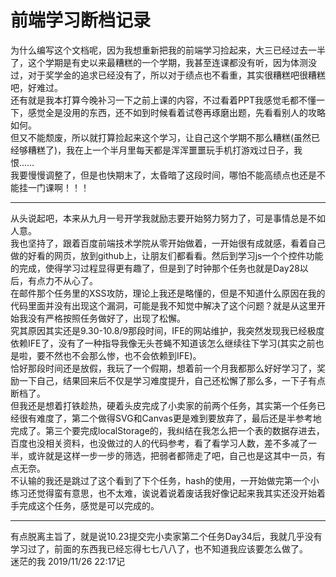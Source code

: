 # 前端学习断档记录
为什么编写这个文档呢，因为我想重新把我的前端学习捡起来，大三已经过去一半了，这个学期是有史以来最糟糕的一个学期，我甚至连课都没有听，因为体测没过，对于奖学金的追求已经没有了，所以对于绩点也不看重，其实很糟糕吧很糟糕吧，好难过。  
还有就是我本打算今晚补习一下之前上课的内容，不过看着PPT我感觉毛都不懂一下，感觉全是没用的东西，还不如到时候看着试卷再琢磨出题，先看看别人的攻略如何。  
但又不能颓废，所以就打算捡起来这个学习，让自己这个学期不那么糟糕(虽然已经够糟糕了)，我在上一个半月里每天都是浑浑噩噩玩手机打游戏过日子，我恨……  
我要慢慢调整了，但是也快期末了，太昏暗了这段时间，哪怕不能高绩点也还是不能挂一门课啊！！！
***
从头说起吧，本来从九月一号开学我就励志要开始努力努力了，可是事情总是不如人意。  
我也坚持了，跟着百度前端技术学院从零开始做着，一开始很有成就感，看着自己做的好看的网页，放到github上，让朋友们都看看。然后到学习js一个个控件功能的完成，使得学习过程显得更有趣了，但是到了时钟那个任务也就是Day28以后，有点力不从心了。  
在邮件那个任务里的XSS攻防，理论上我还是略懂的，但是不知道什么原因在我的代码里面并没有出现这个漏洞，可能是我不知觉中解决了这个问题？就是从这里开始我没有严格按照任务做好了，出现了松懈。  
究其原因其实还是9.30-10.8/9那段时间，IFE的网站维护，我突然发现我已经极度依赖IFE了，没有了一种指导我像无头苍蝇不知道该怎么继续往下学习(其实之前也是啦，要不然也不会那么惨，也不会依赖到IFE)。  
恰好那段时间还是放假，我玩了一个假期，想着前一个月我都那么好好学习了，奖励一下自己，结果回来后不仅是学习难度提升，自己还松懈了那么多，一下子有点断档了。  
但我还是想着打铁趁热，硬着头皮完成了小卖家的前两个任务，其实第一个任务已经很有难度了，第二个做得SVG和Canvas更是难到要放弃了，最后还是半参考地完成了。第三个要完成localStorage的，我纠结在我怎么把一个表的数据存进去，百度也没相关资料，也没做过的人的代码参考，看了看学习人数，差不多减了一半，或许就是这样一步一步的筛选，把弱者都筛走了吧，自己也是这其中一员，有点无奈。  
不认输的我还是跳过了这个看到了下个任务，hash的使用，一开始做完第一个小练习还觉得蛮有意思，也不太难，诶说着说着废话我好像记起来我其实还没开始着手完成这个任务，感觉是可以完成的。  
  ***
有点脱离主旨了，就是说10.23提交完小卖家第二个任务Day34后，我就几乎没有学习过了，前面的东西我已经忘得七七八八了，也不知道我应该要怎么做了。  
迷茫的我    2019/11/26 22:17记
